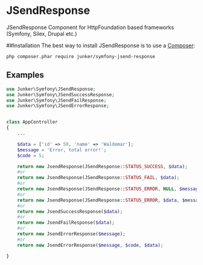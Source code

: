 # JSendResponse
JSendResponse Component for HttpFoundation based frameworks (Symfony, Silex, Drupal etc.)

##Installation
The best way to install JSendResponse is to use a [Composer](https://getcomposer.org/download):

    php composer.phar require junker/symfony-jsend-response

## Examples

```php
use Junker\Symfony\JSendResponse;
use Junker\Symfony\JSendSuccessResponse;
use Junker\Symfony\JSendFailResponse;
use Junker\Symfony\JSendErrorResponse;


class AppController
{
	...

	$data = ['id' => 50, 'name' => 'Waldemar'];
	$message = 'Error, total error!';
	$code = 5;

	return new JsendResponse(JSendResponse::STATUS_SUCCESS, $data);
	#or
	return new JsendResponse(JSendResponse::STATUS_FAIL, $data);
	#or 
	return new JsendResponse(JSendResponse::STATUS_ERROR, NULL, $message);
	#or
	return new JsendResponse(JSendResponse::STATUS_ERROR, $data, $message, $code);
	#or
	return new JsendSuccessResponse($data);
	#or
	return new JsendFailResponse($data);
	#or
	return new JsendErrorResponse($message);
	#or
	return new JsendErrorResponse($message, $code, $data);

}

```

